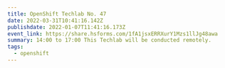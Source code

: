 ```yaml
---
title: OpenShift Techlab No. 47
date: 2022-03-31T10:41:16.142Z
publishdate: 2022-01-07T11:41:16.173Z
event_link: https://share.hsforms.com/1fA1jsxERRXurY1Mzs1llJg48awa
summary: 14:00 to 17:00 This Techlab will be conducted remotely.
tags:
  - openshift
---
```

